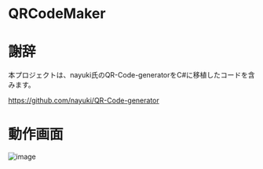 # QRCodeMaker

# 謝辞

本プロジェクトは、nayuki氏のQR-Code-generatorをC#に移植したコードを含みます。

https://github.com/nayuki/QR-Code-generator

# 動作画面

![image](https://user-images.githubusercontent.com/8308943/215335282-55e07c98-235f-4583-9af8-ccc943400bfe.png)

